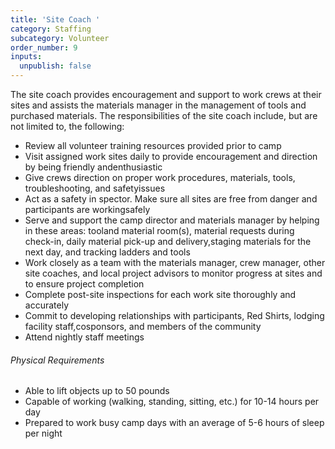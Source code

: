 ```yaml
---
title: 'Site Coach '
category: Staffing
subcategory: Volunteer
order_number: 9
inputs:
  unpublish: false
---
```

The site coach provides encouragement and support to work crews at their sites and assists the materials manager in the management of tools and purchased materials. The responsibilities of the site coach include, but are not limited to, the following:

<div><ul><li>Review all volunteer training resources provided prior to camp</li><li>Visit assigned work sites daily to provide encouragement and direction by being friendly andenthusiastic</li><li>Give crews direction on proper work procedures, materials, tools, troubleshooting, and safetyissues</li><li>Act as a safety in spector. Make sure all sites are free from danger and participants are workingsafely</li><li>Serve and support the camp director and materials manager by helping in these areas: tooland material room(s), material requests during check-in, daily material pick-up and delivery,staging materials for the next day, and tracking ladders and tools</li><li>Work closely as a team with the materials manager, crew manager, other site coaches, and local project advisors to monitor progress at sites and to ensure project completion</li><li>Complete post-site inspections for each work site thoroughly and accurately</li><li>Commit to developing relationships with participants, Red Shirts, lodging facility staff,cosponsors, and members of the community</li><li>Attend nightly staff meetings</li></ul><div><h6>Physical Requirements</h6><ul><li>Able to lift objects up to 50 pounds</li><li>Capable of working (walking, standing, sitting, etc.) for 10-14 hours per day</li><li>Prepared to work busy camp days with an average of 5-6 hours of sleep per night</li></ul></div></div>